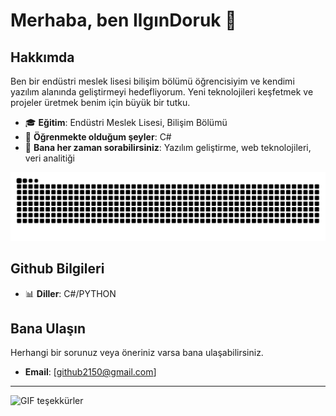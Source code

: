 # Merhaba, ben IlgınDoruk 👋

## Hakkımda
Ben bir endüstri meslek lisesi bilişim bölümü öğrencisiyim ve kendimi yazılım alanında geliştirmeyi hedefliyorum. Yeni teknolojileri keşfetmek ve projeler üretmek benim için büyük bir tutku.

- 🎓 **Eğitim**: Endüstri Meslek Lisesi, Bilişim Bölümü
- 🌱 **Öğrenmekte olduğum şeyler**: C#
- 💬 **Bana her zaman sorabilirsiniz**: Yazılım geliştirme, web teknolojileri, veri analitiği

![GIF öylesine](https://raw.githubusercontent.com/holic-x/holic-x/output/github-contribution-grid-snake-dark.svg)

## Github Bilgileri
- 📊 **Diller**:  C#/PYTHON
## Bana Ulaşın
Herhangi bir sorunuz veya öneriniz varsa bana ulaşabilirsiniz. 

- **Email**: [github2150@gmail.com]

-------------------------
![GIF teşekkürler](https://raw.githubusercontent.com/trinib/trinib/a5f17399d881c5651a89bfe4a621014b08346cf0/images/marquee.svg)

